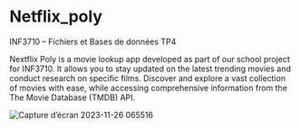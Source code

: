 # Netflix_poly
INF3710 – Fichiers et Bases de données TP4

Nextflix Poly is a movie lookup app developed as part of our school project for INF3710. It allows you to stay updated on the latest trending movies and conduct research on specific films. Discover and explore a vast collection of movies with ease, while accessing comprehensive information from the The Movie Database (TMDB) API.

![Capture d’écran 2023-11-26 065516](https://github.com/Machine223/INF8808-Projet/assets/42685570/c1e27de9-989d-4949-8f1b-23a0f3648f59)
